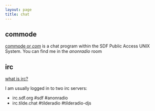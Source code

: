 ```yaml
---
layout: page
title: chat
---
```


## commode

[commode or *com*](https://sdf.org/?tutorials/comnotirc) is a chat program within the SDF Public Access UNIX System. You can find me in the *anonradio* room

## irc

[what is irc?](https://en.wikipedia.org/wiki/Internet_Relay_Chat)

I am usually logged in to two irc servers:

* irc.sdf.org #sdf #anonradio
* irc.tilde.chat #tilderadio #tilderadio-djs
